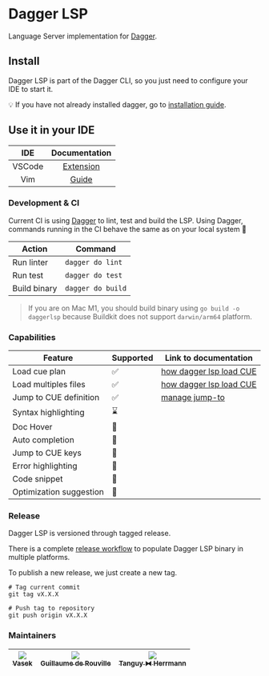 # Dagger LSP

Language Server implementation for [Dagger](https://github.com/dagger/dagger).

## Install

Dagger LSP is part of the Dagger CLI, so you just need to configure your IDE to start it.

:bulb: If you have not already installed dagger, go to [installation guide](https://docs.dagger.io/install).

## Use it in your IDE

|   IDE    |                     Documentation                      |
|:--------:|:------------------------------------------------------:|
|  VSCode  |  [Extension](https://github.com/dagger/vscode-dagger)  |
|   Vim    |                 [Guide](./docs/vim.md)                 |

### Development & CI

Current CI is using [Dagger](https://dagger.io) to lint, test and build the LSP. Using Dagger, commands running in the
CI behave the same as on your local system :rocket:

| Action       | Command           |
|--------------|-------------------|
| Run linter   | `dagger do lint`  |
| Run test     | `dagger do test`  |
| Build binary | `dagger do build` |

> If you are on Mac M1, you should build binary using `go build -o daggerlsp` because Buildkit
> does not support `darwin/arm64` platform.

### Capabilities

| Feature                 | Supported          | Link to documentation                     |
|-------------------------|--------------------|-------------------------------------------|
| Load cue plan           | :white_check_mark: | [how dagger lsp load CUE](./docs/load.md) |
| Load multiples files    | :white_check_mark: | [how dagger lsp load CUE](./docs/load.md) |
| Jump to CUE definition  | :white_check_mark: | [manage jump-to](./docs/jump-to.md)       |
| Syntax highlighting     | :hourglass:        |                                           |
| Doc Hover               | :no_entry_sign:    |                                           |
| Auto completion         | :no_entry_sign:    |                                           |
| Jump to CUE keys        | :no_entry_sign:    |                                           |
| Error highlighting      | :no_entry_sign:    |                                           |
| Code snippet            | :no_entry_sign:    |                                           |
| Optimization suggestion | :no_entry_sign:    |                                           |

### Release

Dagger LSP is versioned through tagged release.

There is a complete [release workflow](./.github/workflows/release.yaml) to populate Dagger LSP binary in multiple
platforms.

To publish a new release, we just create a new tag.

```shell
# Tag current commit
git tag vX.X.X

# Push tag to repository
git push origin vX.X.X
```

### Maintainers

| [<img src="https://github.com/TomChv.png?size=85" /><br /><sub><b>Vasek</b></sub>](https://github.com/TomChv) | [<img src="https://github.com/grouville.png?size=85" /><br /><sub><b>Guillaume de Rouville</b></sub>](https://github.com/grouville) | [<img src="https://github.com/dolanor.png?size=85" /><br /><sub><b>Tanguy ⧓ Herrmann</b></sub>](https://github.com/dolanor) |
|:-------------------------------------------------------------------------------------------------------------:|:-----------------------------------------------------------------------------------------------------------------------------------:|:---------------------------------------------------------------------------------------------------------------------------:|
